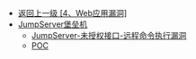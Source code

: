 - [返回上一级 [4、Web应用漏洞]](/4、Web应用漏洞)
- [JumpServer堡垒机](/4、Web应用漏洞/JumpServer堡垒机/)
  - [JumpServer-未授权接口-远程命令执行漏洞](/4、Web应用漏洞/JumpServer堡垒机/JumpServer-未授权接口-远程命令执行漏洞.md)
  - [POC](/4、Web应用漏洞/JumpServer堡垒机/POC/)
